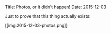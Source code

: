 Title: Photos, or it didn't happen!
Date: 2015-12-03

Just to prove that this thing actually exists:

[[img:2015-12-03-photos.png]]
